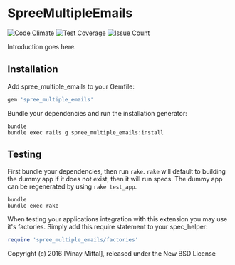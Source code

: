 SpreeMultipleEmails
===================

[![Code Climate](https://codeclimate.com/github/vinay-mittal/spree_multiple_emails/badges/gpa.svg)](https://codeclimate.com/github/vinay-mittal/spree_multiple_emails)
[![Test Coverage](https://codeclimate.com/github/vinay-mittal/spree_multiple_emails/badges/coverage.svg)](https://codeclimate.com/github/vinay-mittal/spree_multiple_emails/coverage)
[![Issue Count](https://codeclimate.com/github/vinay-mittal/spree_multiple_emails/badges/issue_count.svg)](https://codeclimate.com/github/vinay-mittal/spree_multiple_emails)

Introduction goes here.

Installation
------------

Add spree_multiple_emails to your Gemfile:

```ruby
gem 'spree_multiple_emails'
```

Bundle your dependencies and run the installation generator:

```shell
bundle
bundle exec rails g spree_multiple_emails:install
```

Testing
-------

First bundle your dependencies, then run `rake`. `rake` will default to building the dummy app if it does not exist, then it will run specs. The dummy app can be regenerated by using `rake test_app`.

```shell
bundle
bundle exec rake
```

When testing your applications integration with this extension you may use it's factories.
Simply add this require statement to your spec_helper:

```ruby
require 'spree_multiple_emails/factories'
```

Copyright (c) 2016 [Vinay Mittal], released under the New BSD License
